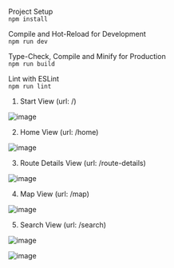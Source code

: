 Project Setup
<br>
`npm install`

Compile and Hot-Reload for Development
<br>
`npm run dev`

Type-Check, Compile and Minify for Production
<br>
`npm run build`

Lint with ESLint
<br>
`npm run lint`

1. Start View (url: /)

![image](https://github.com/user-attachments/assets/ec8f99fe-281a-45eb-bf1c-e973805609d9)

2. Home View (url: /home)

![image](https://github.com/user-attachments/assets/fea48bc9-2f87-4072-8e08-f169980fcc43)

3. Route Details View (url: /route-details)

![image](https://github.com/user-attachments/assets/a8c46740-6551-4857-9b8b-89911dbafb08)

4. Map View (url: /map)

![image](https://github.com/user-attachments/assets/9cb7d707-b668-4d3b-aaf7-4c22a5cdf5c5)

5. Search View (url: /search)

![image](https://github.com/user-attachments/assets/1e0f50ed-b2c8-45b5-a554-5c5ca5b2db5d)

![image](https://github.com/user-attachments/assets/75146940-35a1-4dd4-89f3-9cb7707e948d)





